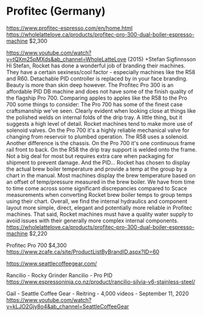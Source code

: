 

# Profitec (Germany)
https://www.profitec-espresso.com/en/home.html
https://wholelattelove.ca/products/profitec-pro-300-dual-boiler-espresso-machine
$2,300

https://www.youtube.com/watch?v=tQXm25pMXds&ab_channel=WholeLatteLove  (2015)
+Stefan Sigfinnsson Hi Stefan, Rocket has done a wonderful job of branding their machines. They have a certain sexiness/cool factor - especially machines like the R58 and R60. Detachable PID controller is replaced by in your face branding. Beauty is more than skin deep however. The Profitec Pro 300 is an affordable PID DB machine and does not have some of the finish quality of the flagship Pro 700. Comparing apples to apples like the R58 to the Pro 700 some things to consider: The Pro 700 has some of the finest case craftsmanship we've seen. Clearly evident when looking close at things like the polished welds on internal folds of the drip tray. A little thing, but it suggests a high level of detail. Rocket machines tend to make more use of solenoid valves. On the Pro 700 it's a highly reliable mechanical valve for changing from reservoir to plumbed operation. The R58 uses a solenoid. Another difference is the chassis. On the Pro 700 it's one continuous frame rail front to back. On the R58 the drip tray support is welded onto the frame. Not a big deal for most but requires extra care when packaging for shipment to prevent damage. And the PID... Rocket has chosen to display the actual brew boiler temperature and provide a temp at the group by a chart in the manual. Most machines display the brew temperature based on an offset of temp/pressure measured in the brew boiler. We have from time to time come across some significant discrepancies compared to Scace measurements when converting Rocket brew boiler temps to group temps using their chart. Overall, we find the internal hydraulics and component layout more simple, direct, elegant and potentially more reliable in Profitec machines. That said, Rocket machines must have a quality water supply to avoid issues with their generally more complex internal components.
https://wholelattelove.ca/products/profitec-pro-300-dual-boiler-espresso-machine  $2,220


Profitec Pro 700   $4,300
https://www.zcafe.ca/site/ProductListByBrandID.aspx?ID=60


https://www.seattlecoffeegear.com/


Rancilio - Rocky Grinder
Rancilio - Pro PID
https://www.espressoninja.co.nz/product/rancilio-silvia-v6-stainless-steel/


Gail - Seattle Coffee Gear - Reitring - 4,000 videos - September 11, 2020
https://www.youtube.com/watch?v=kLJO2Gjy8o4&ab_channel=SeattleCoffeeGear
